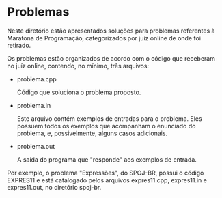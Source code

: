 Problemas
=========

Neste diretório estão apresentados soluções para problemas referentes
à Maratona de Programação, categorizados por juíz online
de onde foi retirado.

Os problemas estão organizados de acordo com o código que receberam
no juíz online, contendo, no mínimo, três arquivos:

*   problema.cpp
    
    Código que soluciona o problema proposto.

*   problema.in

    Este arquivo contém exemplos de entradas para o problema.
    Eles possuem todos os exemplos que acompanham o enunciado
    do problema, e, possivelmente, alguns casos adicionais.

*   problema.out

    A saída do programa que "responde" aos exemplos de entrada.


Por exemplo, o problema "Expressões", do SPOJ-BR, possui o código
EXPRES11 e está catalogado pelos arquivos expres11.cpp, expres11.in
e expres11.out, no diretório spoj-br.

